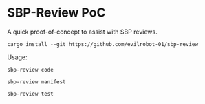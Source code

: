 # SBP-Review PoC
A quick proof-of-concept to assist with SBP reviews.

```shell
cargo install --git https://github.com/evilrobot-01/sbp-review
```
 
Usage:
```shell
sbp-review code
```
```shell
sbp-review manifest
```
```shell
sbp-review test
```